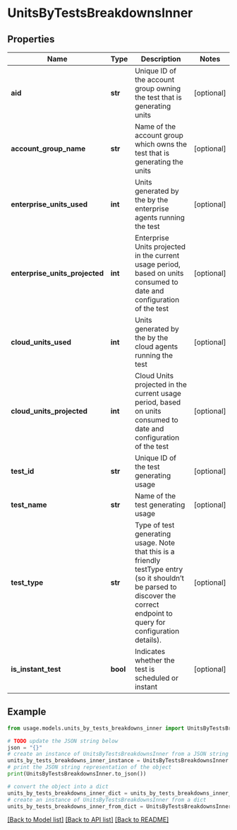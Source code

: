 # UnitsByTestsBreakdownsInner


## Properties

Name | Type | Description | Notes
------------ | ------------- | ------------- | -------------
**aid** | **str** | Unique ID of the account group owning the test that is generating units | [optional] 
**account_group_name** | **str** | Name of the account group which owns the test that is generating the units | [optional] 
**enterprise_units_used** | **int** | Units generated by the by the enterprise agents running the test | [optional] 
**enterprise_units_projected** | **int** | Enterprise Units projected in the current usage period, based on units consumed to date and configuration of the test | [optional] 
**cloud_units_used** | **int** | Units generated by the by the cloud agents running the test | [optional] 
**cloud_units_projected** | **int** | Cloud Units projected in the current usage period, based on units consumed to date and configuration of the test | [optional] 
**test_id** | **str** | Unique ID of the test generating usage | [optional] 
**test_name** | **str** | Name of the test generating usage | [optional] 
**test_type** | **str** | Type of test generating usage. Note that this is a friendly testType entry (so it shouldn’t be parsed to discover the correct endpoint to query for configuration details). | [optional] 
**is_instant_test** | **bool** | Indicates whether the test is scheduled or instant | [optional] 

## Example

```python
from usage.models.units_by_tests_breakdowns_inner import UnitsByTestsBreakdownsInner

# TODO update the JSON string below
json = "{}"
# create an instance of UnitsByTestsBreakdownsInner from a JSON string
units_by_tests_breakdowns_inner_instance = UnitsByTestsBreakdownsInner.from_json(json)
# print the JSON string representation of the object
print(UnitsByTestsBreakdownsInner.to_json())

# convert the object into a dict
units_by_tests_breakdowns_inner_dict = units_by_tests_breakdowns_inner_instance.to_dict()
# create an instance of UnitsByTestsBreakdownsInner from a dict
units_by_tests_breakdowns_inner_from_dict = UnitsByTestsBreakdownsInner.from_dict(units_by_tests_breakdowns_inner_dict)
```
[[Back to Model list]](../README.md#documentation-for-models) [[Back to API list]](../README.md#documentation-for-api-endpoints) [[Back to README]](../README.md)


